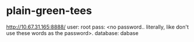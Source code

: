 plain-green-tees
================

http://10.67.31.165:8888/
user: root
pass: <no password.. literally, like don't use these words as the password>.
database: dabase